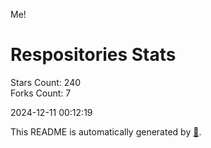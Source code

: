 Me!

# Respositories Stats
Stars Count: 240  
Forks Count: 7

2024-12-11 00:12:19  

This README is automatically generated by [🐰](https://github.com/rnitta/rnitta).
